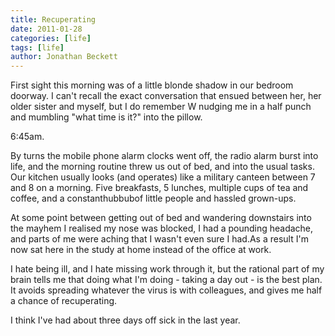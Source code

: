 ```yaml
---
title: Recuperating
date: 2011-01-28
categories: [life]
tags: [life]
author: Jonathan Beckett
---
```


First sight this morning was of a little blonde shadow in our bedroom doorway. I can't recall the exact conversation that ensued between her, her older sister and myself, but I do remember W nudging me in a half punch and mumbling "what time is it?" into the pillow.

6:45am.

By turns the mobile phone alarm clocks went off, the radio alarm burst into life, and the morning routine threw us out of bed, and into the usual tasks. Our kitchen usually looks (and operates) like a military canteen between 7 and 8 on a morning. Five breakfasts, 5 lunches, multiple cups of tea and coffee, and a constanthubbubof little people and hassled grown-ups.

At some point between getting out of bed and wandering downstairs into the mayhem I realised my nose was blocked, I had a pounding headache, and parts of me were aching that I wasn't even sure I had.As a result I'm now sat here in the study at home instead of the office at work.

I hate being ill, and I hate missing work through it, but the rational part of my brain tells me that doing what I'm doing - taking a day out - is the best plan. It avoids spreading whatever the virus is with colleagues, and gives me half a chance of recuperating.

I think I've had about three days off sick in the last year.